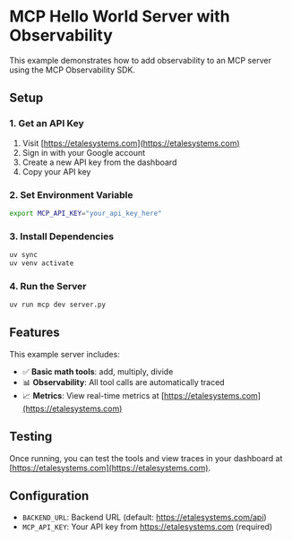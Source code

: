 # MCP Hello World Server with Observability

This example demonstrates how to add observability to an MCP server using the MCP Observability SDK.

## Setup

### 1. Get an API Key

1. Visit [https://etalesystems.com](https://etalesystems.com)
2. Sign in with your Google account
3. Create a new API key from the dashboard
4. Copy your API key

### 2. Set Environment Variable

```bash
export MCP_API_KEY="your_api_key_here"
```

### 3. Install Dependencies

```bash
uv sync
uv venv activate
```

### 4. Run the Server

```bash
uv run mcp dev server.py
```

## Features

This example server includes:

- ✅ **Basic math tools**: add, multiply, divide
- 📊 **Observability**: All tool calls are automatically traced
- 📈 **Metrics**: View real-time metrics at [https://etalesystems.com](https://etalesystems.com)

## Testing

Once running, you can test the tools and view traces in your dashboard at [https://etalesystems.com](https://etalesystems.com).

## Configuration

- `BACKEND_URL`: Backend URL (default: https://etalesystems.com/api)
- `MCP_API_KEY`: Your API key from https://etalesystems.com (required)
